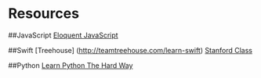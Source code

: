 # Resources

##JavaScript
[Eloquent JavaScript](http://eloquentjavascript.net/)

##Swift
[Treehouse] (http://teamtreehouse.com/learn-swift)
[Stanford Class](https://itunes.apple.com/us/course/developing-ios-8-apps-swift/id961180099)

##Python
[Learn Python The Hard Way](learnpythonthehardway.com)
